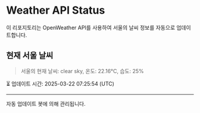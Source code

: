 
# Weather API Status

이 리포지토리는 OpenWeather API를 사용하여 서울의 날씨 정보를 자동으로 업데이트합니다.

## 현재 서울 날씨
> 서울의 현재 날씨: clear sky, 온도: 22.16°C, 습도: 25%

⏳ 업데이트 시간: 2025-03-22 07:25:54 (UTC)

---
자동 업데이트 봇에 의해 관리됩니다.

